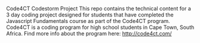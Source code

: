 Code4CT Codestorm Project
This repo contains the technical content for a 3 day coding project designed for students that have completed the Javascript Fundamentals course as part of the Code4CT program.
Code4CT is a coding program for high school students in Cape Town, South Africa.
Find more info about the program here:
http://code4ct.com/
